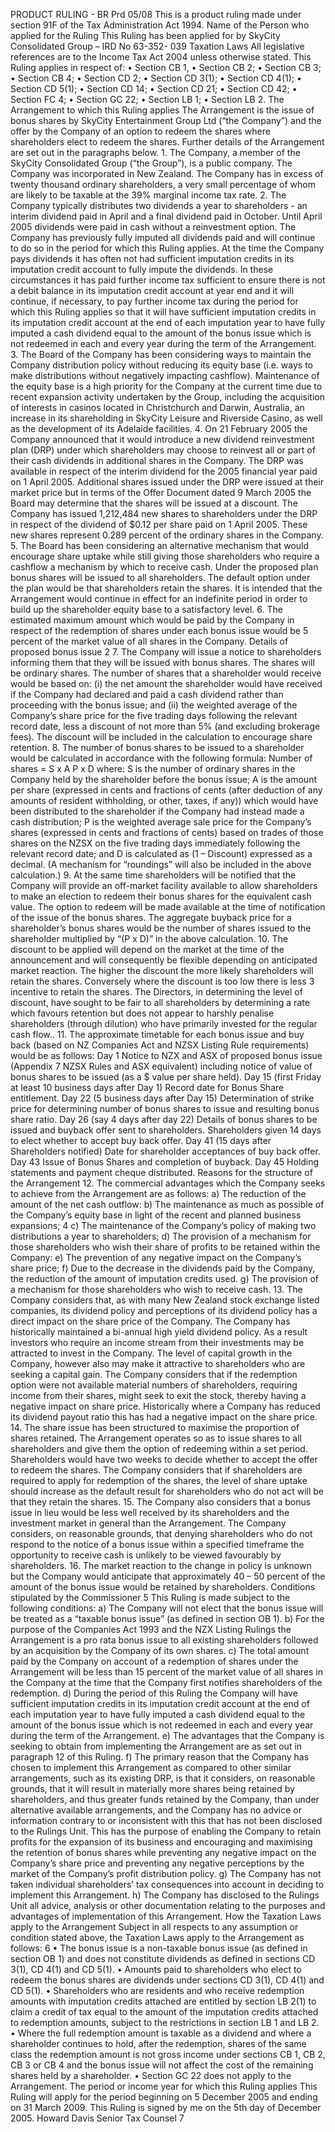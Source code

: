 PRODUCT RULING - BR Prd 05/08 This is a product ruling made under section 91F of the Tax Administration Act 1994. Name of the Person who applied for the Ruling This Ruling has been applied for by SkyCity Consolidated Group – IRD No 63-352- 039 Taxation Laws All legislative references are to the Income Tax Act 2004 unless otherwise stated. This Ruling applies in respect of: • Section CB 1, • Section CB 2; • Section CB 3; • Section CB 4; • Section CD 2; • Section CD 3(1); • Section CD 4(1); • Section CD 5(1); • Section CD 14; • Section CD 21; • Section CD 42; • Section FC 4; • Section GC 22; • Section LB 1; • Section LB 2. The Arrangement to which this Ruling applies The Arrangement is the issue of bonus shares by SkyCity Entertainment Group Ltd (“the Company”) and the offer by the Company of an option to redeem the shares where shareholders elect to redeem the shares. Further details of the Arrangement are set out in the paragraphs below. 1. The Company, a member of the SkyCity Consolidated Group (“the Group”), is a public company. The Company was incorporated in New Zealand. The Company has in excess of twenty thousand ordinary shareholders, a very small percentage of whom are likely to be taxable at the 39% marginal income tax rate. 2. The Company typically distributes two dividends a year to shareholders - an interim dividend paid in April and a final dividend paid in October. Until April 2005 dividends were paid in cash without a reinvestment option. The Company has previously fully imputed all dividends paid and will continue to do so in the period for which this Ruling applies. At the time the Company pays dividends it has often not had sufficient imputation credits in its imputation credit account to fully impute the dividends. In these circumstances it has paid further income tax sufficient to ensure there is not a debit balance in its imputation credit account at year end and it will continue, if necessary, to pay further income tax during the period for which this Ruling applies so that it will have sufficient imputation credits in its imputation credit account at the end of each imputation year to have fully imputed a cash dividend equal to the amount of the bonus issue which is not redeemed in each and every year during the term of the Arrangement. 3. The Board of the Company has been considering ways to maintain the Company distribution policy without reducing its equity base (i.e. ways to make distributions without negatively impacting cashflow). Maintenance of the equity base is a high priority for the Company at the current time due to recent expansion activity undertaken by the Group, including the acquisition of interests in casinos located in Christchurch and Darwin, Australia, an increase in its shareholding in SkyCity Leisure and Riverside Casino, as well as the development of its Adelaide facilities. 4. On 21 February 2005 the Company announced that it would introduce a new dividend reinvestment plan (DRP) under which shareholders may choose to reinvest all or part of their cash dividends in additional shares in the Company. The DRP was available in respect of the interim dividend for the 2005 financial year paid on 1 April 2005. Additional shares issued under the DRP were issued at their market price but in terms of the Offer Document dated 9 March 2005 the Board may determine that the shares will be issued at a discount. The Company has issued 1,212,484 new shares to shareholders under the DRP in respect of the dividend of $0.12 per share paid on 1 April 2005. These new shares represent 0.289 percent of the ordinary shares in the Company. 5. The Board has been considering an alternative mechanism that would encourage share uptake while still giving those shareholders who require a cashflow a mechanism by which to receive cash. Under the proposed plan bonus shares will be issued to all shareholders. The default option under the plan would be that shareholders retain the shares. It is intended that the Arrangement would continue in effect for an indefinite period in order to build up the shareholder equity base to a satisfactory level. 6. The estimated maximum amount which would be paid by the Company in respect of the redemption of shares under each bonus issue would be 5 percent of the market value of all shares in the Company. Details of proposed bonus issue 2 7. The Company will issue a notice to shareholders informing them that they will be issued with bonus shares. The shares will be ordinary shares. The number of shares that a shareholder would receive would be based on: (i) the net amount the shareholder would have received if the Company had declared and paid a cash dividend rather than proceeding with the bonus issue; and (ii) the weighted average of the Company’s share price for the five trading days following the relevant record date, less a discount of not more than 5% (and excluding brokerage fees). The discount will be included in the calculation to encourage share retention. 8. The number of bonus shares to be issued to a shareholder would be calculated in accordance with the following formula: Number of shares = S x A P x D where: S is the number of ordinary shares in the Company held by the shareholder before the bonus issue; A is the amount per share (expressed in cents and fractions of cents (after deduction of any amounts of resident withholding, or other, taxes, if any)) which would have been distributed to the shareholder if the Company had instead made a cash distribution; P is the weighted average sale price for the Company’s shares (expressed in cents and fractions of cents) based on trades of those shares on the NZSX on the five trading days immediately following the relevant record date; and D is calculated as (1 – Discount) expressed as a decimal. (A mechanism for “roundings” will also be included in the above calculation.) 9. At the same time shareholders will be notified that the Company will provide an off-market facility available to allow shareholders to make an election to redeem their bonus shares for the equivalent cash value. The option to redeem will be made available at the time of notification of the issue of the bonus shares. The aggregate buyback price for a shareholder’s bonus shares would be the number of shares issued to the shareholder multiplied by “(P x D)” in the above calculation. 10. The discount to be applied will depend on the market at the time of the announcement and will consequently be flexible depending on anticipated market reaction. The higher the discount the more likely shareholders will retain the shares. Conversely where the discount is too low there is less 3 incentive to retain the shares. The Directors, in determining the level of discount, have sought to be fair to all shareholders by determining a rate which favours retention but does not appear to harshly penalise shareholders (through dilution) who have primarily invested for the regular cash flow.. 11. The approximate timetable for each bonus issue and buy back (based on NZ Companies Act and NZSX Listing Rule requirements) would be as follows: Day 1 Notice to NZX and ASX of proposed bonus issue (Appendix 7 NZSX Rules and ASX equivalent) including notice of value of bonus shares to be issued (as a $ value per share held). Day 15 (first Friday at least 10 business days after Day 1) Record date for Bonus Share entitlement. Day 22 (5 business days after Day 15) Determination of strike price for determining number of bonus shares to issue and resulting bonus share ratio. Day 26 (say 4 days after day 22) Details of bonus shares to be issued and buyback offer sent to shareholders. Shareholders given 14 days to elect whether to accept buy back offer. Day 41 (15 days after Shareholders notified) Date for shareholder acceptances of buy back offer. Day 43 Issue of Bonus Shares and completion of buyback. Day 45 Holding statements and payment cheque distributed. Reasons for the structure of the Arrangement 12. The commercial advantages which the Company seeks to achieve from the Arrangement are as follows: a) The reduction of the amount of the net cash outflow: b) The maintenance as much as possible of the Company’s equity base in light of the recent and planned business expansions; 4 c) The maintenance of the Company’s policy of making two distributions a year to shareholders; d) The provision of a mechanism for those shareholders who wish their share of profits to be retained within the Company: e) The prevention of any negative impact on the Company’s share price; f) Due to the decrease in the dividends paid by the Company, the reduction of the amount of imputation credits used. g) The provision of a mechanism for those shareholders who wish to receive cash. 13. The Company considers that, as with many New Zealand stock exchange listed companies, its dividend policy and perceptions of its dividend policy has a direct impact on the share price of the Company. The Company has historically maintained a bi-annual high yield dividend policy. As a result investors who require an income stream from their investments may be attracted to invest in the Company. The level of capital growth in the Company, however also may make it attractive to shareholders who are seeking a capital gain. The Company considers that if the redemption option were not available material numbers of shareholders, requiring income from their shares, might seek to exit the stock, thereby having a negative impact on share price. Historically where a Company has reduced its dividend payout ratio this has had a negative impact on the share price. 14. The share issue has been structured to maximise the proportion of shares retained. The Arrangement operates so as to issue shares to all shareholders and give them the option of redeeming within a set period. Shareholders would have two weeks to decide whether to accept the offer to redeem the shares. The Company considers that if shareholders are required to apply for redemption of the shares, the level of share uptake should increase as the default result for shareholders who do not act will be that they retain the shares. 15. The Company also considers that a bonus issue in lieu would be less well received by its shareholders and the investment market in general than the Arrangement. The Company considers, on reasonable grounds, that denying shareholders who do not respond to the notice of a bonus issue within a specified timeframe the opportunity to receive cash is unlikely to be viewed favourably by shareholders. 16. The market reaction to the change in policy is unknown but the Company would anticipate that approximately 40 – 50 percent of the amount of the bonus issue would be retained by shareholders. Conditions stipulated by the Commissioner 5 This Ruling is made subject to the following conditions: a) The Company will not elect that the bonus issue will be treated as a “taxable bonus issue” (as defined in section OB 1). b) For the purpose of the Companies Act 1993 and the NZX Listing Rulings the Arrangement is a pro rata bonus issue to all existing shareholders followed by an acquisition by the Company of its own shares. c) The total amount paid by the Company on account of a redemption of shares under the Arrangement will be less than 15 percent of the market value of all shares in the Company at the time that the Company first notifies shareholders of the redemption. d) During the period of this Ruling the Company will have sufficient imputation credits in its imputation credit account at the end of each imputation year to have fully imputed a cash dividend equal to the amount of the bonus issue which is not redeemed in each and every year during the term of the Arrangement. e) The advantages that the Company is seeking to obtain from implementing the Arrangement are as set out in paragraph 12 of this Ruling. f) The primary reason that the Company has chosen to implement this Arrangement as compared to other similar arrangements, such as its existing DRP, is that it considers, on reasonable grounds, that it will result in materially more shares being retained by shareholders, and thus greater funds retained by the Company, than under alternative available arrangements, and the Company has no advice or information contrary to or inconsistent with this that has not been disclosed to the Rulings Unit. This has the purpose of enabling the Company to retain profits for the expansion of its business and encouraging and maximising the retention of bonus shares while preventing any negative impact on the Company’s share price and preventing any negative perceptions by the market of the Company’s profit distribution policy. g) The Company has not taken individual shareholders’ tax consequences into account in deciding to implement this Arrangement. h) The Company has disclosed to the Rulings Unit all advice, analysis or other documentation relating to the purposes and advantages of implementation of this Arrangement. How the Taxation Laws apply to the Arrangement Subject in all respects to any assumption or condition stated above, the Taxation Laws apply to the Arrangement as follows: 6 • The bonus issue is a non-taxable bonus issue (as defined in section OB 1) and does not constitute dividends as defined in sections CD 3(1), CD 4(1) and CD 5(1). • Amounts paid to shareholders who elect to redeem the bonus shares are dividends under sections CD 3(1), CD 4(1) and CD 5(1). • Shareholders who are residents and who receive redemption amounts with imputation credits attached are entitled by section LB 2(1) to claim a credit of tax equal to the amount of the imputation credits attached to redemption amounts, subject to the restrictions in section LB 1 and LB 2. • Where the full redemption amount is taxable as a dividend and where a shareholder continues to hold, after the redemption, shares of the same class the redemption amount is not gross income under sections CB 1, CB 2, CB 3 or CB 4 and the bonus issue will not affect the cost of the remaining shares held by a shareholder. • Section GC 22 does not apply to the Arrangement. The period or income year for which this Ruling applies This Ruling will apply for the period beginning on 5 December 2005 and ending on 31 March 2009. This Ruling is signed by me on the 5th day of December 2005. Howard Davis Senior Tax Counsel 7